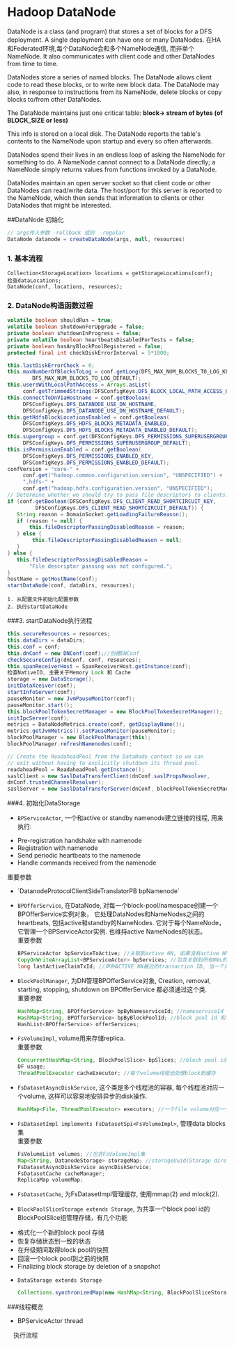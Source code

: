 # Hadoop DataNode

DataNode is a class (and program) that stores a set of blocks for a DFS deployment.  A single deployment can have one or many DataNodes. 在HA和Federated环境,每个DataNode会和多个NameNode通信, 而非单个NameNode.  It also communicates with client code and other DataNodes from time to time.

 DataNodes store a series of named blocks.  The DataNode allows client code to read these blocks, or to write new block data.  The DataNode may also, in response to instructions from its NameNode, delete blocks or copy blocks to/from other DataNodes.

 The DataNode maintains just one critical table: **block-> stream of bytes (of BLOCK_SIZE or less)**
 
 This info is stored on a local disk.  The DataNode reports the table's contents to the NameNode upon startup and every so often afterwards.

 DataNodes spend their lives in an endless loop of asking the NameNode for something to do.  A NameNode cannot connect to a DataNode directly; a NameNode simply returns values from functions invoked by a DataNode.

 DataNodes maintain an open server socket so that client code or other DataNodes can read/write data. The host/port for this server is reported to the NameNode, which then sends that information to clients or other DataNodes that might be interested.

##DataNode 初始化

```java
// args传入参数 -rollback 或则　-regular
DataNode datanode = createDataNode(args, null, resources)
```
### 1. 基本流程
```
Collection<StorageLocation> locations = getStorageLocations(conf);
检查dataLocations;
DataNode(conf, locations, resources);
```

### 2. DataNode构造函数过程
```java
volatile boolean shouldRun = true;
volatile boolean shutdownForUpgrade = false;
private boolean shutdownInProgress = false;
private volatile boolean heartbeatsDisabledForTests = false;
private boolean hasAnyBlockPoolRegistered = false;
protected final int checkDiskErrorInterval = 5*1000;

this.lastDiskErrorCheck = 0;
this.maxNumberOfBlocksToLog = conf.getLong(DFS_MAX_NUM_BLOCKS_TO_LOG_KEY,
        DFS_MAX_NUM_BLOCKS_TO_LOG_DEFAULT);
this.usersWithLocalPathAccess = Arrays.asList(
     conf.getTrimmedStrings(DFSConfigKeys.DFS_BLOCK_LOCAL_PATH_ACCESS_USER_KEY));
this.connectToDnViaHostname = conf.getBoolean(
     DFSConfigKeys.DFS_DATANODE_USE_DN_HOSTNAME,
     DFSConfigKeys.DFS_DATANODE_USE_DN_HOSTNAME_DEFAULT);
this.getHdfsBlockLocationsEnabled = conf.getBoolean(
     DFSConfigKeys.DFS_HDFS_BLOCKS_METADATA_ENABLED, 
     DFSConfigKeys.DFS_HDFS_BLOCKS_METADATA_ENABLED_DEFAULT);
this.supergroup = conf.get(DFSConfigKeys.DFS_PERMISSIONS_SUPERUSERGROUP_KEY,
     DFSConfigKeys.DFS_PERMISSIONS_SUPERUSERGROUP_DEFAULT);
this.isPermissionEnabled = conf.getBoolean(
     DFSConfigKeys.DFS_PERMISSIONS_ENABLED_KEY,
     DFSConfigKeys.DFS_PERMISSIONS_ENABLED_DEFAULT);
confVersion = "core-" +
     conf.get("hadoop.common.configuration.version", "UNSPECIFIED") +
     ",hdfs-" +
     conf.get("hadoop.hdfs.configuration.version", "UNSPECIFIED");
// Determine whether we should try to pass file descriptors to clients.
if (conf.getBoolean(DFSConfigKeys.DFS_CLIENT_READ_SHORTCIRCUIT_KEY,
         DFSConfigKeys.DFS_CLIENT_READ_SHORTCIRCUIT_DEFAULT)) {
   String reason = DomainSocket.getLoadingFailureReason();
   if (reason != null) {
       this.fileDescriptorPassingDisabledReason = reason;
   } else {
        this.fileDescriptorPassingDisabledReason = null;
   }
} else {
   this.fileDescriptorPassingDisabledReason =
       "File descriptor passing was not configured.";
}
hostName = getHostName(conf);
startDataNode(conf, dataDirs, resources);
```
    1. 从配置文件初始化配置参数
    2. 执行startDataNode 
   
###3. startDataNode执行流程

```java
this.secureResources = resources;
this.dataDirs = dataDirs;
this.conf = conf;
this.dnConf = new DNConf(conf);//创建DNConf
checkSecureConfig(dnConf, conf, resources);
this.spanReceiverHost = SpanReceiverHost.getInstance(conf);
检查NativeIO, 主要关于Memory Lock 和 Cache
storage = new DataStorage();
initDataXceiver(conf);
startInfoServer(conf);
pauseMonitor = new JvmPauseMonitor(conf);
pauseMonitor.start();
this.blockPoolTokenSecretManager = new BlockPoolTokenSecretManager();
initIpcServer(conf);
metrics = DataNodeMetrics.create(conf, getDisplayName());
metrics.getJvmMetrics().setPauseMonitor(pauseMonitor);
blockPoolManager = new BlockPoolManager(this);
blockPoolManager.refreshNamenodes(conf);

// Create the ReadaheadPool from the DataNode context so we can
// exit without having to explicitly shutdown its thread pool.
readaheadPool = ReadaheadPool.getInstance();
saslClient = new SaslDataTransferClient(dnConf.saslPropsResolver,
dnConf.trustedChannelResolver);
saslServer = new SaslDataTransferServer(dnConf, blockPoolTokenSecretManager);

```

###4. 初始化DataStorage



* `BPServiceActor`, 一个和active or standby namenode建立链接的线程, 用来执行: 
 <ul>
   <li> Pre-registration handshake with namenode</li>
   <li> Registration with namenode</li>
   <li> Send periodic heartbeats to the namenode</li>
   <li> Handle commands received from the namenode</li>
 </ul>
 重要参数
 <ul>
   <li> `DatanodeProtocolClientSideTranslatorPB bpNamenode`</li>
 </ul>
 
* `BPOfferService`, 在DataNode, 对每一个block-pool/namespace创建一个BPOfferService实例对象， 它处理DataNodes和NameNodes之间的heartbeats, 包括active和standby的NameNodes. 它对于每个NameNode，它管理一个BPServiceActor实例. 也维持active NameNodes的状态。<br/>
  重要参数 <br/>
  ```java
  BPServiceActor bpServiceToActive; //关联到active NN, 如果没有active NN, 它为null, 也是bpServices的成员
  CopyOnWriteArrayList<BPServiceActor> bpServices; //包含关联到所有NNs的BPServiceActor, active and standy NNs
  long lastActiveClaimTxId; //声称ACTIVE NN最近的transaction ID, 当一个声称ACTIVE的NN发送过一个远低于当前lastActiveClaimTxId 的transaction ID，就可以断定出现脑裂现象， 参考HDFS-2627
  ```
  
* `BlockPoolManager`, 为DN管理BPOfferService对象, Creation, removal, starting, stopping, shutdown on BPOfferService 都必须通过这个类. <br/>
  重要参数<br/>
  ```java
  HashMap<String, BPOfferService> bpByNameserviceId; //nameserviceId 和 bp之间的映射
  HashMap<String, BPOfferService> bpByBlockPoolId; //block pool id 和 bp之间的映射
  HashList<BPOfferService> offerServices;
  ```

* `FsVolumeImpl`, volume用来存储replica. <br/>
  重要参数<br/>
  ```java
  ConcurrentHashMap<String, BlockPoolSlice> bpSlices; //block pool id 映射一个BlockPoolSlice
  DF usage;
  ThreadPoolExecutor cacheExecutor; //每个volume线程池处理block到缓存
  ```
* `FsDatasetAsyncDiskService`, 这个类是多个线程池的容器, 每个线程池对应一个volume, 这样可以容易地安排异步的disk操作. <br/>
  ```java
  HashMap<File, ThreadPoolExecutor> executors; //一个file volume对应一个thread pool
  ```

* `FsDatasetImpl implements FsDatasetSpi<FsVolumeImpl>`, 管理data blocks集<br/>
  重要参数<br/>
  ```java
  FsVolumeList volumes; //包含FsVolumeImpl集
  Map<String, DatanodeStorage> storageMap; //storageUuid(Storage directory identifier) 对应一个DatanodeStorage
  FsDatasetAsyncDiskService asyncDiskService;
  FsDatasetCache cacheManager;
  ReplicaMap volumeMap;
  ```
* `FsDatasetCache`, 为FsDatasetImpl管理缓存, 使用mmap(2) and mlock(2).
* `BlockPoolSliceStorage extends Storage`, 为共享一个block pool id的BlockPoolSlice组管理存储，有几个功能
<ul>
  <li> 格式化一个新的block pool 存储</li>
  <li> 恢复存储状态到一致的状态</li>
  <li> 在升级期间取得block pool的快照</li>
  <li> 回滚一个block pool到之前的快照</li>
  <li> Finalizing block storage by deletion of a snapshot</li>
</ul>

* `DataStorage extends Storage` <br/>
  ```java
  Collections.synchronizedMap(new HashMap<String, BlockPoolSliceStorage>()) bpStorageMap; //block pool id 和 storage之间的映射
  ```

###线程概览

* BPServiceActor thread

　执行流程
 
  
